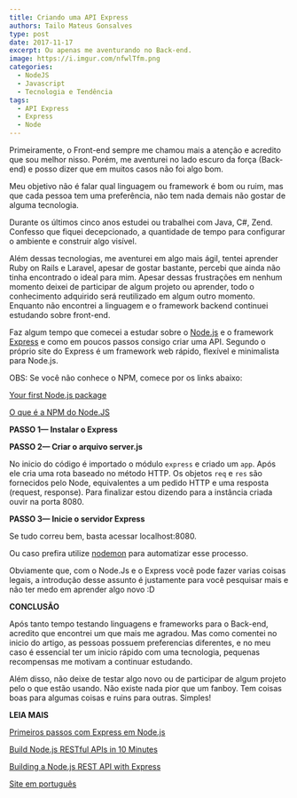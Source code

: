 ```yaml
---
title: Criando uma API Express
authors: Tailo Mateus Gonsalves
type: post
date: 2017-11-17
excerpt: Ou apenas me aventurando no Back-end.
image: https://i.imgur.com/nfwlTfm.png
categories:
  - NodeJS
  - Javascript
  - Tecnologia e Tendência
tags:
  - API Express
  - Express
  - Node
---
```


Primeiramente, o Front-end sempre me chamou mais a atenção e acredito que sou
melhor nisso. Porém, me aventurei no lado escuro da força (Back-end) e posso
dizer que em muitos casos não foi algo bom.

Meu objetivo não é falar qual linguagem ou framework é bom ou ruim, mas que cada
pessoa tem uma preferência, não tem nada demais não gostar de alguma tecnologia.


Durante os últimos cinco anos estudei ou trabalhei com Java, C#, Zend. Confesso
que fiquei decepcionado, a quantidade de tempo para configurar o ambiente e
construir algo visível. 

Além dessas tecnologias, me aventurei em algo mais ágil, tentei aprender Ruby on
Rails e Laravel, apesar de gostar bastante, percebi que ainda não tinha
encontrado o ideal para mim. Apesar dessas frustrações em nenhum momento deixei
de participar de algum projeto ou aprender, todo o conhecimento adquirido será
reutilizado em algum outro momento. Enquanto não encontrei a linguagem e o
framework backend continuei estudando sobre front-end.

Faz algum tempo que comecei a estudar sobre o [Node.js](http://nodebr.com/) e o
framework [Express](https://expressjs.com/) e como em poucos passos consigo
criar uma API. Segundo o próprio site do Express é um framework web rápido,
flexível e minimalista para Node.js.

OBS: Se você não conhece o NPM, comece por os links abaixo:

[Your first Node.js
package](http://nodesource.com/blog/your-first-nodejs-package/)

[O que é a NPM do Node.JS](http://nodebr.com/o-que-e-a-npm-do-nodejs/)

**PASSO 1— Instalar o Express**

<script src="https://gist.github.com/TailoMateus/858d0a56f79f2c1b64cf10d2bc5be36e.js"></script>

**PASSO 2— Criar o arquivo server.js**

No inicio do código é importado o módulo `express` e criado um `app`. Após ele
cria uma rota baseado no método HTTP. Os objetos `req` e `res` são fornecidos
pelo Node, equivalentes a um pedido HTTP e uma resposta (request, response).
Para finalizar estou dizendo para a instância criada ouvir na porta 8080.

<script src="https://gist.github.com/TailoMateus/b044d31c4df4a1084d1466d095b728ba.js"></script>

**PASSO 3— Inicie o servidor Express**

Se tudo correu bem, basta acessar localhost:8080.

<script src="https://gist.github.com/TailoMateus/048c6e714bf9bf6dd367c4fc48704453.js"></script>

Ou caso prefira utilize [nodemon](https://github.com/remy/nodemon) para
automatizar esse processo.

Obviamente que, com o Node.Js e o Express você pode fazer varias coisas legais,
a introdução desse assunto é justamente para você pesquisar mais e não ter medo
em aprender algo novo :D

**CONCLUSÃO**

Após tanto tempo testando linguagens e frameworks para o Back-end, acredito que
encontrei um que mais me agradou. Mas como comentei no inicio do artigo, as
pessoas possuem preferencias diferentes, e no meu caso é essencial ter um inicio
rápido com uma tecnologia, pequenas recompensas me motivam a continuar
estudando.

Além disso, não deixe de testar algo novo ou de participar de algum projeto pelo
o que estão usando. Não existe nada pior que um fanboy. Tem coisas boas para
algumas coisas e ruins para outras. Simples!

**LEIA MAIS**

[Primeiros passos com Express em
Node.js](http://nodebr.com/primeiros-passos-com-express-em-node-js/)

[Build Node.js RESTful APIs in 10
Minutes](https://www.codementor.io/olatundegaruba/nodejs-restful-apis-in-10-minutes-q0sgsfhbd)

[Building a Node.js REST API with
Express](https://medium.com/@jeffandersen/building-a-node-js-rest-api-with-express-46b0901f29b6)

[Site em português](http://expressjs.com/pt-br/)

<br> 